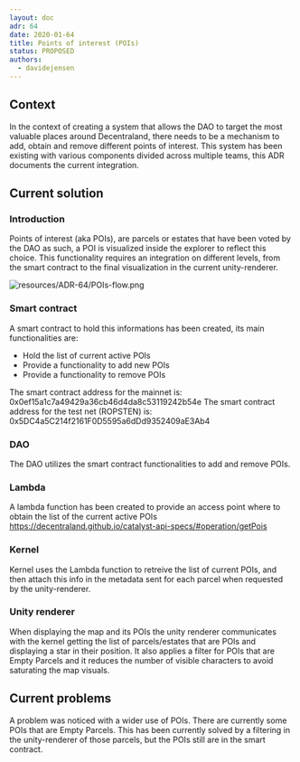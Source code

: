 ```yaml
---
layout: doc
adr: 64
date: 2020-01-64
title: Points of interest (POIs)
status: PROPOSED
authors:
  - davidejensen
---
```


## Context

In the context of creating a system that allows the DAO to target the most valuable places around Decentraland, there needs to be a mechanism to add, obtain and remove different points of interest.
This system has been existing with various components divided across multiple teams, this ADR documents the current integration.

## Current solution

### Introduction

Points of interest (aka POIs), are parcels or estates that have been voted by the DAO as such, a POI is visualized inside the explorer to reflect this choice.
This functionality requires an integration on different levels, from the smart contract to the final visualization in the current unity-renderer.

![resources/ADR-64/POIs-flow.png](resources/ADR-64/POIs-flow.png)

### Smart contract

A smart contract to hold this informations has been created, its main functionalities are:

- Hold the list of current active POIs
- Provide a functionality to add new POIs
- Provide a functionality to remove POIs

The smart contract address for the mainnet is: 0x0ef15a1c7a49429a36cb46d4da8c53119242b54e
The smart contract address for the test net (ROPSTEN) is: 0x5DC4a5C214f2161F0D5595a6dDd9352409aE3Ab4

### DAO

The DAO utilizes the smart contract functionalities to add and remove POIs.

### Lambda

A lambda function has been created to provide an access point where to obtain the list of the current active POIs https://decentraland.github.io/catalyst-api-specs/#operation/getPois

### Kernel

Kernel uses the Lambda function to retreive the list of current POIs, and then attach this info in the metadata sent for each parcel when requested by the unity-renderer.

### Unity renderer

When displaying the map and its POIs the unity renderer communicates with the kernel getting the list of parcels/estates that are POIs and displaying a star in their position. It also applies a filter for POIs that are Empty Parcels and it reduces the number of visible characters to avoid saturating the map visuals.

## Current problems

A problem was noticed with a wider use of POIs. There are currently some POIs that are Empty Parcels. This has been currently solved by a filtering in the unity-renderer of those parcels, but the POIs still are in the smart contract.
